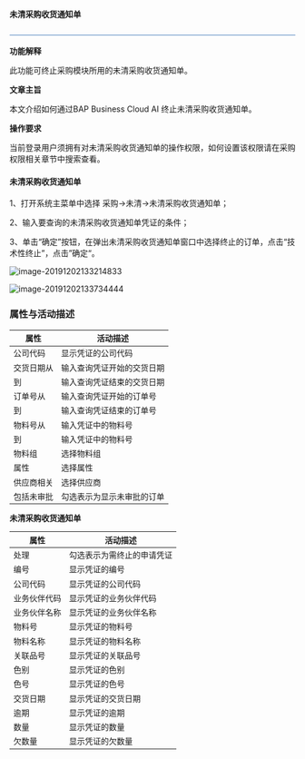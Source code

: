**未清采购收货通知单**

![img](图片/横线.png)

**功能解释**

此功能可终止采购模块所用的未清采购收货通知单。

**文章主旨**

本文介绍如何通过BAP Business Cloud AI 终止未清采购收货通知单。

**操作要求**

当前登录用户须拥有对未清采购收货通知单的操作权限，如何设置该权限请在采购权限相关章节中搜索查看。

#### 未清采购收货通知单

1、打开系统主菜单中选择 采购->未清->未清采购收货通知单；

2、输入要查询的未清采购收货通知单凭证的条件；

3、单击“确定”按钮，在弹出未清采购收货通知单窗口中选择终止的订单，点击“技术性终止”，点击”确定“。

![image-20191202133214833](D:\Backup\桌面\图片\未清采购收货通知单1.png)

![image-20191202133734444](D:\Backup\桌面\图片\未清采购收货通知单2.png)

### **属性与活动描述**

| 属性       | 活动描述                   |
| ---------- | -------------------------- |
| 公司代码   | 显示凭证的公司代码         |
| 交货日期从 | 输入查询凭证开始的交货日期 |
| 到         | 输入查询凭证结束的交货日期 |
| 订单号从   | 输入查询凭证开始的订单号   |
| 到         | 输入查询凭证结束的订单号   |
| 物料号从   | 输入凭证中的物料号         |
| 到         | 输入凭证中的物料号         |
| 物料组     | 选择物料组                 |
| 属性       | 选择属性                   |
| 供应商相关 | 选择供应商                 |
| 包括未审批 | 勾选表示为显示未审批的订单 |

**未清采购收货通知单**

| 属性         | 活动描述                   |
| ------------ | -------------------------- |
| 处理         | 勾选表示为需终止的申请凭证 |
| 编号         | 显示凭证的编号             |
| 公司代码     | 显示凭证的公司代码         |
| 业务伙伴代码 | 显示凭证的业务伙伴代码     |
| 业务伙伴名称 | 显示凭证的业务伙伴名称     |
| 物料号       | 显示凭证的物料号           |
| 物料名称     | 显示凭证的物料名称         |
| 关联品号     | 显示凭证的关联品号         |
| 色别         | 显示凭证的色别             |
| 色号         | 显示凭证的色号             |
| 交货日期     | 显示凭证的交货日期         |
| 逾期         | 显示凭证的逾期             |
| 数量         | 显示凭证的数量             |
| 欠数量       | 显示凭证的欠数量           |